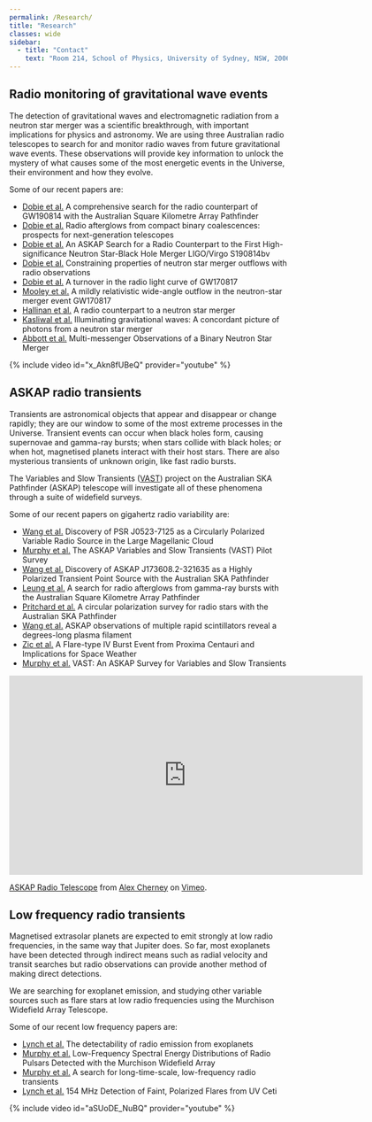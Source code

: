 ```yaml
---
permalink: /Research/
title: "Research"
classes: wide
sidebar:
  - title: "Contact"
    text: "Room 214, School of Physics, University of Sydney, NSW, 2006"
---
```


## Radio monitoring of gravitational wave events
The detection of gravitational waves and electromagnetic radiation from a
neutron star merger was a scientific breakthrough, with important
implications for physics and astronomy. We are using three Australian radio
telescopes to search for and monitor radio waves from future gravitational
wave events. These observations will provide key information to unlock the
mystery of what causes some of the most energetic events in the Universe,
their environment and how they evolve.

Some of our recent papers are:
* [Dobie et al.](https://ui.adsabs.harvard.edu/abs/2022MNRAS.510.3794D/abstract) A comprehensive search for the radio counterpart of GW190814 with the Australian Square Kilometre Array Pathfinder
* [Dobie et al.](https://ui.adsabs.harvard.edu/abs/2021MNRAS.505.2647D/abstract) Radio afterglows from compact binary coalescences: prospects for next-generation telescopes
* [Dobie et al.](https://ui.adsabs.harvard.edu/abs/2019ApJ...887L..13D/abstract) An ASKAP Search for a Radio Counterpart to the First High-significance Neutron Star-Black Hole Merger LIGO/Virgo S190814bv
* [Dobie et al.](https://ui.adsabs.harvard.edu/abs/2020MNRAS.494.2449D/abstract) Constraining properties of neutron star merger outflows with radio observations
* [Dobie et al.](http://adsabs.harvard.edu/abs/2018arXiv180306853D) A turnover in the radio light curve of GW170817
* [Mooley et al.](http://adsabs.harvard.edu/abs/2018Natur.554..207M) A mildly relativistic wide-angle outflow in the neutron-star merger event GW170817
* [Hallinan et al.](http://adsabs.harvard.edu/abs/2017Sci...358.1579H) A radio counterpart to a neutron star merger
* [Kasliwal et al.](http://adsabs.harvard.edu/abs/2017Sci...358.1559K) Illuminating gravitational waves: A concordant picture of photons from a neutron star merger
* [Abbott et al.](http://adsabs.harvard.edu/abs/2017ApJ...848L..12A) Multi-messenger Observations of a Binary Neutron Star Merger

{% include video id="x_Akn8fUBeQ" provider="youtube" %}


## ASKAP radio transients
Transients are astronomical objects that appear and disappear or change
rapidly; they are our window to some of the most extreme processes in the
Universe. Transient events can occur when black holes form, causing
supernovae and gamma-ray bursts; when stars collide with black holes; or
when hot, magnetised planets interact with their host stars. There are also
mysterious transients of unknown origin, like fast radio bursts.

The Variables and Slow Transients ([VAST](https://www.vast-survey.org/)) project on the Australian SKA Pathfinder (ASKAP) telescope will investigate all of these phenomena through a suite of widefield surveys.

Some of our recent papers on gigahertz radio variability are:

* [Wang et al.](https://ui.adsabs.harvard.edu/abs/2022ApJ...930...38W/abstract) Discovery of PSR J0523-7125 as a Circularly Polarized Variable Radio Source in the Large Magellanic Cloud
* [Murphy et al.](https://ui.adsabs.harvard.edu/abs/2021ApJ...920...45W/abstract) The ASKAP Variables and Slow Transients (VAST) Pilot Survey
* [Wang et al.](https://ui.adsabs.harvard.edu/abs/2021ApJ...920...45W/abstract) Discovery of ASKAP J173608.2-321635 as a Highly Polarized Transient Point Source with the Australian SKA Pathfinder
* [Leung et al.](https://ui.adsabs.harvard.edu/abs/2021MNRAS.503.1847L/abstract) A search for radio afterglows from gamma-ray bursts with the Australian Square Kilometre Array Pathfinder
* [Pritchard et al.](https://ui.adsabs.harvard.edu/abs/2021MNRAS.502.5438P/abstract) A circular polarization survey for radio stars with the Australian SKA Pathfinder
* [Wang et al.](https://ui.adsabs.harvard.edu/abs/2021MNRAS.502.3294W/abstract) ASKAP observations of multiple rapid scintillators reveal a degrees-long plasma filament
* [Zic et al.](https://ui.adsabs.harvard.edu/abs/2020ApJ...905...23Z/abstract) A Flare-type IV Burst Event from Proxima Centauri and Implications for Space Weather
* [Murphy et al.](http://adsabs.harvard.edu/abs/2013PASA...30....6M) VAST: An ASKAP Survey for Variables and Slow Transients

<iframe src="https://player.vimeo.com/video/50121809?h=5ad9bcc6a2" width="640" height="360" frameborder="0" allow="autoplay; fullscreen; picture-in-picture" allowfullscreen></iframe>
<p><a href="https://vimeo.com/50121809">ASKAP Radio Telescope</a> from <a href="https://vimeo.com/terrastro">Alex Cherney</a> on <a href="https://vimeo.com">Vimeo</a>.</p>

## Low frequency radio transients
Magnetised extrasolar planets are expected to emit strongly at low radio
frequencies, in the same way that Jupiter does. So far, most exoplanets have
been detected through indirect means such as radial velocity and transit
searches but radio observations can provide another method of making direct detections.

We are searching for exoplanet emission, and studying other variable sources such as flare stars at low radio frequencies using the Murchison Widefield Array Telescope.

Some of our recent low frequency papers are:

* [Lynch et al.](http://adsabs.harvard.edu/abs/2018arXiv180411006L) The detectability of radio emission from exoplanets
* [Murphy et al.](http://adsabs.harvard.edu/abs/2017PASA...34...20M) Low-Frequency Spectral Energy Distributions of Radio Pulsars Detected with the Murchison Widefield Array
* [Murphy et al.](http://adsabs.harvard.edu/abs/2017MNRAS.466.1944M) A search for long-time-scale, low-frequency radio transients
* [Lynch et al.](http://adsabs.harvard.edu/abs/2017ApJ...836L..30L) 154 MHz Detection of Faint, Polarized Flares from UV Ceti

{% include video id="aSUoDE_NuBQ" provider="youtube" %}
